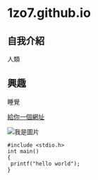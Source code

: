 # 1zo7.github.io

## 自我介紹
人類

## 興趣
睡覺

[給你一個網址](https://weare301.blogspot.com/)

![我是圖片](https://www.upmedia.mg/upload/article/20200204112537932608.jpg)

```
#include <stdio.h>
int main()
{
 printf("hello world");
}
```
